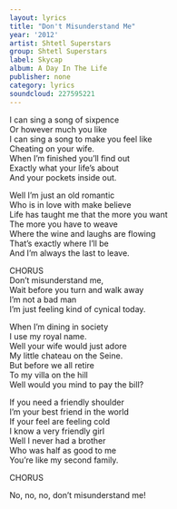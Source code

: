 ```yaml
---
layout: lyrics
title: "Don't Misunderstand Me"
year: '2012'
artist: Shtetl Superstars
group: Shtetl Superstars
label: Skycap
album: A Day In The Life
publisher: none
category: lyrics
soundcloud: 227595221
---
```



I can sing a song of sixpence  
Or however much you like  
I can sing a song to make you feel like   
Cheating on your wife.  
When I’m finished you’ll find out  
Exactly what your life’s about  
And your pockets inside out.  
  
Well I’m just an old romantic  
Who is in love with make believe  
Life has taught me that the more you want  
The more you have to weave  
Where the wine and laughs are flowing  
That’s exactly where I’ll be  
And I’m always the last to leave.   
  
CHORUS  
Don’t misunderstand me,  
Wait before you turn and walk away  
I’m not a bad man  
I’m just feeling kind of cynical today.  
  
When I’m dining in society  
I use my royal name.  
Well your wife would just adore  
My little chateau on the Seine.  
But before we all retire  
To my villa on the hill  
Well would you mind to pay the bill?  
  
If you need a friendly shoulder  
I’m your best friend in the world  
If your feel are feeling cold  
I know a very friendly girl  
Well I never had a brother   
Who was half as good to me  
You’re like my second family.  
  
CHORUS  
  
No, no, no, don’t misunderstand me!